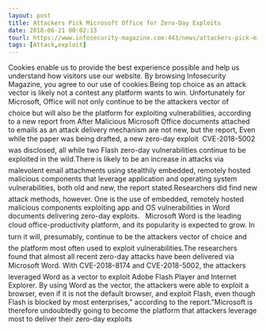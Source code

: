 ```yaml
---
layout: post
title: Attackers Pick Microsoft Office for Zero-Day Exploits
date: 2018-06-21 00:02:13
tourl: https://www.infosecurity-magazine.com:443/news/attackers-pick-microsoft-office/
tags: [Attack,exploit]
---
```

Cookies enable us to provide the best experience possible and help us understand how visitors use our website. By browsing Infosecurity Magazine, you agree to our use of cookies.Being top choice as an attack vector is likely not a contest any platform wants to win. Unfortunately for Microsoft, Office will not only continue to be the attackers vector of choice but will also be the platform for exploiting vulnerabilities, according to a new report from After Malicious Microsoft Office documents attached to emails as an attack delivery mechanism are not new, but the report, Even while the paper was being drafted, a new zero-day exploit  CVE-2018-5002  was disclosed, all while two Flash zero-day vulnerabilities continue to be exploited in the wild.There is likely to be an increase in attacks via malevolent email attachments using stealthily embedded, remotely hosted malicious components that leverage application and operating system vulnerabilities, both old and new, the report stated.Researchers did find new attack methods, however. One is the use of embedded, remotely hosted malicious components exploiting app and OS vulnerabilities in Word documents delivering zero-day exploits.   Microsoft Word is the leading cloud office-productivity platform, and its popularity is expected to grow. In turn it will, presumably, continue to be the attackers vector of choice and the platform most often used to exploit vulnerabilities.The researchers found that almost all recent zero-day attacks have been delivered via Microsoft Word. With CVE-2018-8174 and CVE-2018-5002, the attackers leveraged Word as a vector to exploit Adobe Flash Player and Internet Explorer. By using Word as the vector, the attackers were able to exploit a browser, even if it is not the default browser, and exploit Flash, even though Flash is blocked by most enterprises," according to the report."Microsoft is therefore undoubtedly going to become the platform that attackers leverage most to deliver their zero-day exploits
